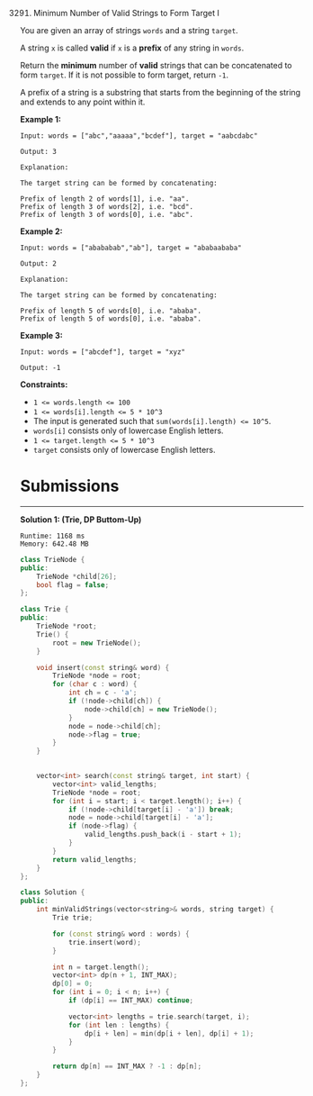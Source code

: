 3291. Minimum Number of Valid Strings to Form Target I

You are given an array of strings `words` and a string `target`.

A string `x` is called **valid** if `x` is a **prefix** of any string in `words`.

Return the **minimum** number of **valid** strings that can be concatenated to form `target`. If it is not possible to form target, return `-1`.

A prefix of a string is a substring that starts from the beginning of the string and extends to any point within it.

 

**Example 1:**
```
Input: words = ["abc","aaaaa","bcdef"], target = "aabcdabc"

Output: 3

Explanation:

The target string can be formed by concatenating:

Prefix of length 2 of words[1], i.e. "aa".
Prefix of length 3 of words[2], i.e. "bcd".
Prefix of length 3 of words[0], i.e. "abc".
```

**Example 2:**
```
Input: words = ["abababab","ab"], target = "ababaababa"

Output: 2

Explanation:

The target string can be formed by concatenating:

Prefix of length 5 of words[0], i.e. "ababa".
Prefix of length 5 of words[0], i.e. "ababa".
```

**Example 3:**
```
Input: words = ["abcdef"], target = "xyz"

Output: -1
```
 

**Constraints:**

* `1 <= words.length <= 100`
* `1 <= words[i].length <= 5 * 10^3`
* The input is generated such that `sum(words[i].length) <= 10^5`.
* `words[i]` consists only of lowercase English letters.
* `1 <= target.length <= 5 * 10^3`
* `target` consists only of lowercase English letters.

# Submissions
---
**Solution 1: (Trie, DP Buttom-Up)**
```
Runtime: 1168 ms
Memory: 642.48 MB
```
```c++
class TrieNode {
public:
    TrieNode *child[26];
    bool flag = false;
};

class Trie {
public:
    TrieNode *root;
    Trie() {
        root = new TrieNode();
    }

    void insert(const string& word) {
        TrieNode *node = root;
        for (char c : word) {
            int ch = c - 'a';
            if (!node->child[ch]) {
                node->child[ch] = new TrieNode();
            }
            node = node->child[ch];
            node->flag = true;
        }
    }

   
    vector<int> search(const string& target, int start) {
        vector<int> valid_lengths;
        TrieNode *node = root;
        for (int i = start; i < target.length(); i++) {
            if (!node->child[target[i] - 'a']) break;
            node = node->child[target[i] - 'a'];
            if (node->flag) {
                valid_lengths.push_back(i - start + 1);
            }
        }
        return valid_lengths;
    }
};

class Solution {
public:
    int minValidStrings(vector<string>& words, string target) {
        Trie trie;

        for (const string& word : words) {
            trie.insert(word);
        }

        int n = target.length();
        vector<int> dp(n + 1, INT_MAX);
        dp[0] = 0;  
        for (int i = 0; i < n; i++) {
            if (dp[i] == INT_MAX) continue;

            vector<int> lengths = trie.search(target, i);
            for (int len : lengths) {
                dp[i + len] = min(dp[i + len], dp[i] + 1);
            }
        }

        return dp[n] == INT_MAX ? -1 : dp[n];
    }
};
```
